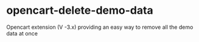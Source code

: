 # opencart-delete-demo-data
Opencart extension (V -3.x) providing an easy way to remove all the demo data at once
